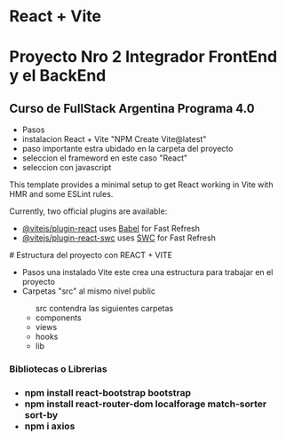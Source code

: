 # React + Vite
<div>
<h1>Proyecto Nro 2 Integrador FrontEnd y el BackEnd</h1>
<h2>Curso de FullStack Argentina Programa 4.0</h2>

<ul>
    <li>Pasos</li>
    <li>instalacion React + Vite "NPM Create Vite@latest" <ul>
                    </ul><li>paso importante estra ubidado en la carpeta del proyecto</li>
                    <li>seleccion el frameword en este caso "React"</li>
                    <li>seleccion con javascript</li>
                    </li>
</ul>

This template provides a minimal setup to get React working in Vite with HMR and some ESLint rules.

Currently, two official plugins are available:

- [@vitejs/plugin-react](https://github.com/vitejs/vite-plugin-react/blob/main/packages/plugin-react/README.md) uses [Babel](https://babeljs.io/) for Fast Refresh
- [@vitejs/plugin-react-swc](https://github.com/vitejs/vite-plugin-react-swc) uses [SWC](https://swc.rs/) for Fast Refresh
</div>
<div>
 # Estructura del proyecto con REACT + VITE
    <ul>
        <li>Pasos una instalado Vite este crea una estructura para trabajar en el proyecto</li>
        <li>Carpetas "src" al mismo nivel public</li>
            <ul>src contendra las siguientes carpetas
                <li>components </li>
                <li>views</li>
                <li>hooks</li>
                <li>lib</li>
            </ul>
    </ul>
    <h3>Bibliotecas o Librerias<h3>
     <ul>
        <li>npm install react-bootstrap bootstrap</li>
        <li>npm install react-router-dom localforage match-sorter sort-by</li>
        <li>npm i axios</li>
     </ul>
</div>

